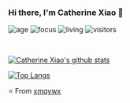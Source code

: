 ### Hi there, I'm Catherine Xiao 👋

<!--
**xmqywx/xmqywx** is a ✨ _special_ ✨ repository because its `README.md` (this file) appears on your GitHub profile.

Here are some ideas to get you started:

- 🔭 I’m currently working on ...
- 🌱 I’m currently learning ...
- 👯 I’m looking to collaborate on ...
- 🤔 I’m looking for help with ...
- 💬 Ask me about ...
- 📫 How to reach me: ...
- 😄 Pronouns: ...
- ⚡ Fun fact: ...
-->

![age](https://img.shields.io/badge/age-30-blue)
![focus](https://img.shields.io/badge/focus-frontend-brightgreen)
![living](https://img.shields.io/badge/living-qingdao-3c9)
![visitors](https://windard-visitor-badge.glitch.me/badge?page_id=xmqywx.github.profile)

<br />

[![Catherine Xiao's github stats](https://github-readme-stats.vercel.app/api?username=xmqywx&show_icons=true&count_private=true)](https://github.com/xmqywx)

[![Top Langs](https://github-readme-stats.vercel.app/api/top-langs/?username=xmqywx&layout=compact&count_private=true&include_all_commits=true)](https://github.com/xmqywx)

⭐️ From [xmqywx](https://github.com/xmqywx)
